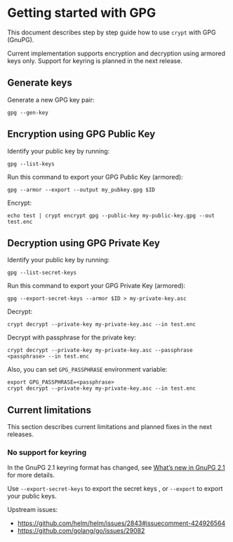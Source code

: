 # Getting started with GPG

This document describes step by step guide how to use `crypt` with GPG (GnuPG).

Current implementation supports encryption and decryption using armored keys only.
Support for keyring is planned in the next release.

## Generate keys

Generate a new GPG key pair:

    gpg --gen-key

## Encryption using GPG Public Key

Identify your public key by running:

    gpg --list-keys

Run this command to export your GPG Public Key (armored):
    
    gpg --armor --export --output my_pubkey.gpg $ID
    
Encrypt:

    echo test | crypt encrypt gpg --public-key my-public-key.gpg --out test.enc 
       
## Decryption using GPG Private Key

Identify your public key by running:

    gpg --list-secret-keys

Run this command to export your GPG Private Key (armored):
    
    gpg --export-secret-keys --armor $ID > my-private-key.asc   
    
Decrypt:

    crypt decrypt --private-key my-private-key.asc --in test.enc

Decrypt with passphrase for the private key: 

    crypt decrypt --private-key my-private-key.asc --passphrase <passphrase> --in test.enc

Also, you can set `GPG_PASSPHRASE` environment variable:
    
    export GPG_PASSPHRASE=<passphrase>
    crypt decrypt --private-key my-private-key.asc --in test.enc
    
## Current limitations

This section describes current limitations and planned fixes in the next releases. 

### No support for keyring

In the GnuPG 2.1 keyring format has changed, see [What’s new in GnuPG 2.1](https://www.gnupg.org/faq/whats-new-in-2.1.html) for more details.

Use `--export-secret-keys` to export the secret keys , or `--export` to export your public keys.

Upstream issues:
- https://github.com/helm/helm/issues/2843#issuecomment-424926564
- https://github.com/golang/go/issues/29082
